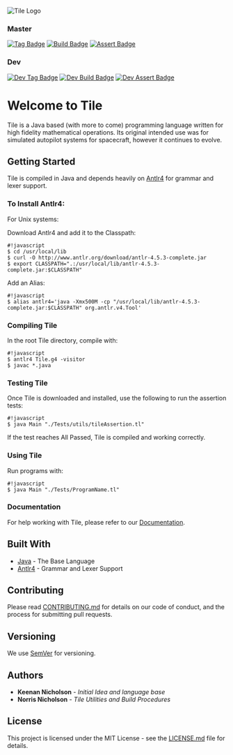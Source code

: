 ![Tile Logo](http://www.nickguys.com/lang/Tile-Small-Logo.png)
### Master
[![Tag Badge](http://nornick3.zapto.org/tile/events/badges/tag.svg)]()
[![Build Badge](http://nornick3.zapto.org/tile/events/badges/build.svg)]()
[![Assert Badge](http://nornick3.zapto.org/tile/events/badges/assert.svg)]()
### Dev
[![Dev Tag Badge](http://nornick3.zapto.org/tile/events/badges/dev-tag.svg)]()
[![Dev Build Badge](http://nornick3.zapto.org/tile/events/badges/dev-build.svg)]()
[![Dev Assert Badge](http://nornick3.zapto.org/tile/events/badges/dev-assert.svg)]()

# Welcome to Tile
Tile is a Java based (with more to come) programming language written for high fidelity mathematical operations. Its original intended use was for simulated autopilot systems for spacecraft, however it continues to evolve.

## Getting Started
Tile is compiled in Java and depends heavily on [Antlr4](https://github.com/antlr/antlr4) for grammar and lexer support.

### To Install Antlr4:
For Unix systems:

Download Antlr4 and add it to the Classpath:
```
#!javascript
$ cd /usr/local/lib
$ curl -O http://www.antlr.org/download/antlr-4.5.3-complete.jar
$ export CLASSPATH=".:/usr/local/lib/antlr-4.5.3-complete.jar:$CLASSPATH"
```

Add an Alias:
```
#!javascript
$ alias antlr4='java -Xmx500M -cp "/usr/local/lib/antlr-4.5.3-complete.jar:$CLASSPATH" org.antlr.v4.Tool'
```

### Compiling Tile
In the root Tile directory, compile with:
```
#!javascript
$ antlr4 Tile.g4 -visitor
$ javac *.java
```

### Testing Tile
Once Tile is downloaded and installed, use the following to run the assertion tests:
```
#!javascript
$ java Main "./Tests/utils/tileAssertion.tl"
```
If the test reaches All Passed, Tile is compiled and working correctly.

### Using Tile
Run programs with:
```
#!javascript
$ java Main "./Tests/ProgramName.tl"
```

### Documentation
For help working with Tile, please refer to our [Documentation](https://bitbucket.org/roundpixeldev/tile/wiki/Home).

## Built With

* [Java](https://www.oracle.com/java/index.html) - The Base Language
* [Antlr4](https://github.com/antlr/antlr4) - Grammar and Lexer Support

## Contributing

Please read [CONTRIBUTING.md](CONTRIBUTING.md) for details on our code of conduct, and the process for submitting pull requests.

## Versioning

We use [SemVer](http://semver.org/) for versioning.

## Authors

* **Keenan Nicholson** - *Initial Idea and language base*
* **Norris Nicholson** - *Tile Utilities and Build Procedures*

## License

This project is licensed under the MIT License - see the [LICENSE.md](LICENSE.md) file for details.
